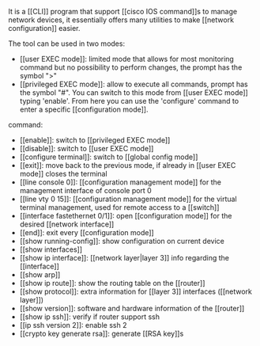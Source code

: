 It is a [[CLI]] program that support [[cisco IOS command]]s to manage network devices, it essentially offers many utilities to make [[network configuration]] easier.

The tool can be used in two modes:
- [[user EXEC mode]]: limited mode that allows for most monitoring command but no possibility to perform changes, the prompt has the symbol ">"
- [[privileged EXEC mode]]: allow to execute all commands, prompt has the symbol "#". You can switch to this mode from [[user EXEC mode]] typing 'enable'. From here you can use the 'configure' command to enter a specific [[configuration mode]].


command:
- [[enable]]: switch to [[privileged EXEC mode]]
- [[disable]]: switch to [[user EXEC mode]]
- [[configure terminal]]: switch to [[global config mode]]
- [[exit]]: move back to the previous mode, if already in [[user EXEC mode]] closes the terminal
- [[line console 0]]: [[configuration management mode]] for the management interface of console port 0
- [[line vty 0 15]]: [[configuration management mode]] for the virtual terminal management, used for remote access to a [[switch]]
- [[interface fastethernet 0/1]]: open [[configuration mode]] for the desired [[network interface]]
- [[end]]: exit every [[configuration mode]]
- [[show running-config]]: show configuration on current device
- [[show interfaces]]
- [[show ip interface]]: [[network layer|layer 3]] info regarding the [[interface]]
- [[show arp]]
- [[show ip route]]: show the routing table on the [[router]]
- [[show protocol]]: extra information for [[layer 3]] interfaces ([[network layer]])
- [[show version]]: software and hardware information of the [[router]]
- [[show ip ssh]]: verify if router support ssh
- [[ip ssh version 2]]: enable ssh 2
- [[crypto key generate rsa]]: generate [[RSA key]]s


